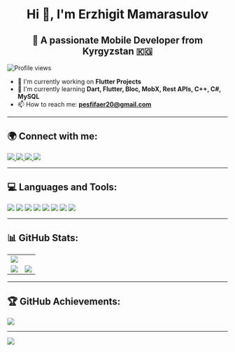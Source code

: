 <div align="center">

# Hi 👋, I'm Erzhigit Mamarasulov  
## 🚀 **A passionate Mobile Developer from Kyrgyzstan 🇰🇬** 

</div>

![Profile views](https://komarev.com/ghpvc/?username=erjigit12&color=blue&style=flat)  

- 🔭 I'm currently working on **Flutter Projects**  
- 🌱 I'm currently learning **Dart, Flutter, Bloc, MobX, Rest APIs, C++, C#, MySQL**  
- 📫 How to reach me: **pesfifaer20@gmail.com**  

---

## 🌍 Connect with me:

<p align="left">
<a href="https://twitter.com/your_twitter" target="_blank">
  <img src="https://img.icons8.com/color/48/000000/twitter--v1.png"/>
</a>
<a href="https://www.linkedin.com/in/erzhigit-mamarasulov-9093b0266/" target="_blank">
  <img src="https://img.icons8.com/color/48/000000/linkedin.png"/>
</a>
<a href="https://www.facebook.com/bvjcjcgjf/" target="_blank">
  <img src="https://img.icons8.com/color/48/000000/facebook-new.png"/>
</a>
<a href="https://www.instagram.com/erzhigitmm/" target="_blank">
  <img src="https://img.icons8.com/color/48/000000/instagram-new.png"/>
</a>
</p>

---

## 💻 Languages and Tools:
<p align="left"> 
  <img src="https://img.icons8.com/color/48/000000/flutter.png"/> 
  <img src="https://img.icons8.com/color/48/000000/dart.png"/>
  <img src="https://img.icons8.com/color/48/000000/firebase.png"/>
  <img src="https://img.icons8.com/color/48/000000/html-5.png"/>
  <img src="https://img.icons8.com/color/48/000000/css3.png"/>
  <img src="https://img.icons8.com/color/48/000000/mysql.png"/>
  <img src="https://img.icons8.com/color/48/000000/git.png"/>
  <img src="https://img.icons8.com/color/48/000000/figma.png"/>
</p>

---

## 📊 GitHub Stats:

<table>
    <tr>
    <td colspan="2">
      <img src="https://github-readme-stats.vercel.app/api/top-langs/?username=erjigit12&theme=light&hide_border=false&include_all_commits=false&count_private=true&layout=compact&bg_color=ffffff"/>
    </td>
  </tr>
  <tr>
    <td>
      <img src="https://github-readme-stats.vercel.app/api?username=erjigit12&theme=light&hide_border=false&include_all_commits=false&count_private=true&bg_color=ffffff"/>
    </td>
    <td>
      <img src="https://github-readme-streak-stats.herokuapp.com/?user=erjigit12&theme=light&hide_border=false&bg_color=ffffff"/>
    </td>
  </tr>
</table>



---

## 🏆 GitHub Achievements:
![](https://github-profile-trophy.vercel.app/?username=erjigit12&theme=radical&no-frame=false&no-bg=false&margin-w=4)  

---

[![](https://visitcount.itsvg.in/api?id=erjigit12&icon=5&color=13)](https://visitcount.itsvg.in)  

<!-- Proudly created with GPRM ( https://gprm.itsvg.in ) -->
